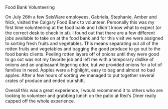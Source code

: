 Food Bank Volunteering

On July 26th a few SeisWare employees, Gabriela, Stephanie, Amber and Nick, visited the Calgary Food Bank to volunteer. Personally this was my first time volunteering at the food bank and I didn't know what to expect (or the correct desk to check in at). I found out that there are a few different jobs available to take on at the food bank and for this visit we were assigned to sorting fresh fruits and vegetables. This means separating out all of the rotten fruits and vegetables and bagging the good produce to go out to the food banks clients. Peeling rotten layers off of onions until they were good to go out was not my favorite job and left me with a temporary dislike of onions and an unpleasant lingering odor, but we provided onions for a lot of families in need. Apples were a highlight, easy to bag and almost no bad apples. After a few hours of sorting we managed to put together several crates of produce and ended our shift.

Overall this was a great experience, I would recommend it to others who are looking to volunteer and grabbing lunch on the patio at Red's Diner really capped off the whole experience.  